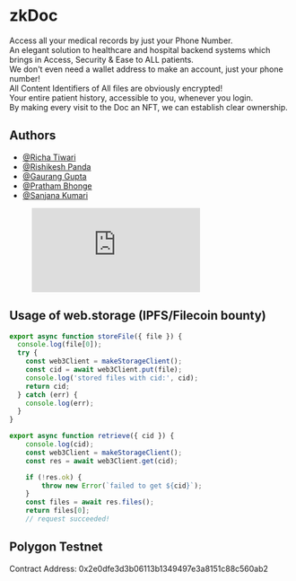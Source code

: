 # zkDoc

Access all your medical records by just your Phone Number.  
An elegant solution to healthcare and hospital backend systems which brings in
Access, Security & Ease to ALL patients.  
We don't even need a wallet address to make an account, just your phone number!  
All Content Identifiers of All files are obviously encrypted!  
Your entire patient history, accessible to you, whenever you login.  
By making every visit to the Doc an NFT, we can establish clear ownership.

## Authors

- [@Richa Tiwari](https://www.github.com/richatiwari9)
- [@Rishikesh Panda](https://www.github.com/redrodeo03)
- [@Gaurang Gupta](https://www.github.com/Prat-The-Brat)
- [@Pratham Bhonge](https://www.github.com/gaurang2200)
- [@Sanjana Kumari](https://www.github.com/sanjana1999)

<!-- blank line -->
<figure class="video_container">
  <iframe src="https://www.youtube.com/watch?v=8rzxw4vCtqY" frameborder="0" allowfullscreen="true"> </iframe>
</figure>
<!-- blank line -->

## Usage of web.storage (IPFS/Filecoin bounty)

```javascript
export async function storeFile({ file }) {
  console.log(file[0]);
  try {
    const web3Client = makeStorageClient();
    const cid = await web3Client.put(file);
    console.log('stored files with cid:', cid);
    return cid;
  } catch (err) {
    console.log(err);
  }
}
```

```javascript
export async function retrieve({ cid }) {
	console.log(cid);
	const web3Client = makeStorageClient();
	const res = await web3Client.get(cid);

	if (!res.ok) {
		throw new Error(`failed to get ${cid}`);
	}
	const files = await res.files();
	return files[0];
	// request succeeded!
```

## Polygon Testnet

Contract Address: 0x2e0dfe3d3b06113b1349497e3a8151c88c560ab2
